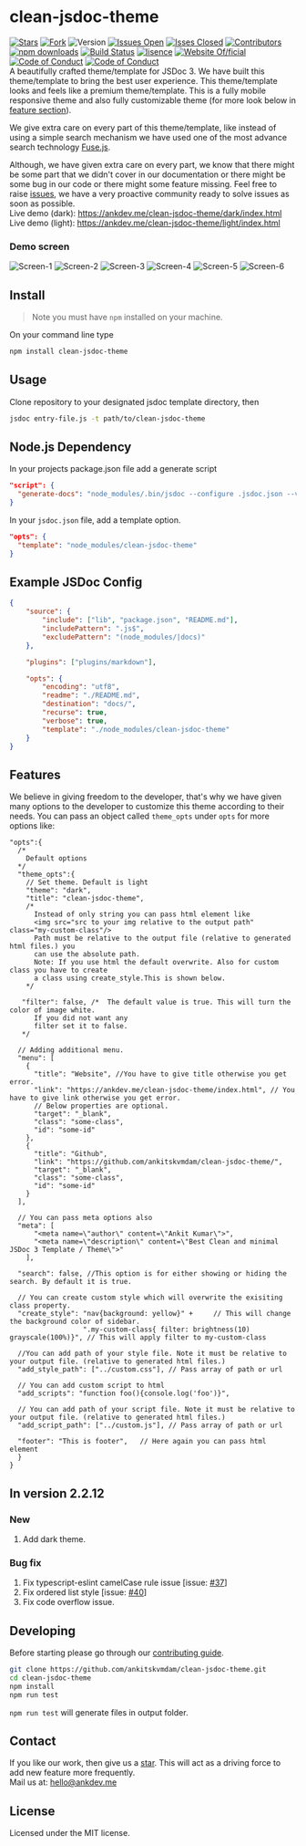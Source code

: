 # clean-jsdoc-theme

[![Stars](https://img.shields.io/github/stars/ankitskvmdam/clean-jsdoc-theme)](https://github.com/ankitskvmdam/clean-jsdoc-theme) [![Fork](https://img.shields.io/github/forks/ankitskvmdam/clean-jsdoc-theme)](https://github.com/ankitskvmdam/clean-jsdoc-theme/fork) ![Version](https://img.shields.io/badge/version-2.2.12-%23007bff) [![Issues Open](https://img.shields.io/github/issues/ankitskvmdam/clean-jsdoc-theme)](https://github.com/ankitskvmdam/clean-jsdoc-theme/issues) [![Isses Closed](https://img.shields.io/github/issues-closed/ankitskvmdam/clean-jsdoc-theme?color=%234caf50)](https://github.com/ankitskvmdam/clean-jsdoc-theme/issues?q=is%3Aissue+is%3Aclosed) [![Contributors](https://img.shields.io/github/contributors/ankitskvmdam/clean-jsdoc-theme)](https://github.com/ankitskvmdam/clean-jsdoc-theme/graphs/contributors) [![npm downloads](https://img.shields.io/npm/dt/clean-jsdoc-theme)](https://www.npmjs.com/package/clean-jsdoc-theme) [![Build Status](https://travis-ci.org/ankitskvmdam/clean-jsdoc-theme.svg?branch=production)](https://travis-ci.org/ankitskvmdam/clean-jsdoc-theme) [![lisence](https://img.shields.io/github/license/ankitskvmdam/clean-jsdoc-theme)](https://github.com/ankitskvmdam/clean-jsdoc-theme/blob/master/LICENSE) [![Website Of/ficial](https://img.shields.io/website?up_message=official&url=https%3A%2F%2Fankdev.me%2Fclean-jsdoc-theme)](https://ankdev.me/clean-jsdoc-theme/index.html) [![Code of Conduct](https://img.shields.io/badge/code%20of%20conduct-hindi-%23007bff)](https://github.com/ankitskvmdam/clean-jsdoc-theme/blob/master/CODE_OF_CONDUCT_HINDI.md) [![Code of Conduct](https://img.shields.io/badge/code%20of%20conduct-english-%234caf50)](https://github.com/ankitskvmdam/clean-jsdoc-theme/blob/master/CODE_OF_CONDUCT.md)
<br>
A beautifully crafted theme/template for JSDoc 3. We have built this theme/template to bring the best user experience. This theme/template looks and feels like a premium theme/template. This is a fully mobile responsive theme and also fully customizable theme (for more look below in <a href="#features">feature section</a>).<br>

We give extra care on every part of this theme/template, like instead of using a simple search mechanism we have used one of the most advance search technology <a href="https://fusejs.io/">Fuse.js</a>.<br>

Although, we have given extra care on every part, we know that there might be some part that we didn't cover in our documentation or there might be some bug in our code or there might some feature missing. Feel free to raise <a href="https://github.com/ankitskvmdam/clean-jsdoc-theme/issues">issues</a>, we have a very proactive community ready to solve issues as soon as possible. <br>
Live demo (dark): https://ankdev.me/clean-jsdoc-theme/dark/index.html
Live demo (light): https://ankdev.me/clean-jsdoc-theme/light/index.html


### Demo screen

![Screen-1](./example/screen-1.png)
![Screen-2](./example/screen-2.png)
![Screen-3](./example/screen-3.png)
![Screen-4](./example/screen-4.png)
![Screen-5](./example/screen-5.png)
![Screen-6](./example/screen-6.png)

## Install

> Note you must have `npm` installed on your machine.

On your command line type

```bash
npm install clean-jsdoc-theme
```

## Usage

Clone repository to your designated jsdoc template directory, then

```bash
jsdoc entry-file.js -t path/to/clean-jsdoc-theme
```

## Node.js Dependency

In your projects package.json file add a generate script

```json
"script": {
  "generate-docs": "node_modules/.bin/jsdoc --configure .jsdoc.json --verbose"
}
```

In your `jsdoc.json` file, add a template option.

```json
"opts": {
  "template": "node_modules/clean-jsdoc-theme"
}
```

## Example JSDoc Config

```json
{
    "source": {
        "include": ["lib", "package.json", "README.md"],
        "includePattern": ".js$",
        "excludePattern": "(node_modules/|docs)"
    },

    "plugins": ["plugins/markdown"],

    "opts": {
        "encoding": "utf8",
        "readme": "./README.md",
        "destination": "docs/",
        "recurse": true,
        "verbose": true,
        "template": "./node_modules/clean-jsdoc-theme"
    }
}
```

## Features

We believe in giving freedom to the developer, that's why we have given many options to
the developer to customize this theme according to their needs.
You can pass an object called `theme_opts` under `opts` for more options like:

```json5
"opts":{
  /*
    Default options
  */
  "theme_opts":{
    // Set theme. Default is light
    "theme": "dark",
    "title": "clean-jsdoc-theme",
    /*
      Instead of only string you can pass html element like
      <img src="src to your img relative to the output path" class="my-custom-class"/>
      Path must be relative to the output file (relative to generated html files.) you
      can use the absolute path.
      Note: If you use html the default overwrite. Also for custom class you have to create
      a class using create_style.This is shown below.
    */

   "filter": false, /*  The default value is true. This will turn the color of image white.
      If you did not want any
      filter set it to false.
   */

  // Adding additional menu.
  "menu": [
    {
      "title": "Website", //You have to give title otherwise you get error.
      "link": "https://ankdev.me/clean-jsdoc-theme/index.html", // You have to give link otherwise you get error.
      // Below properties are optional.
      "target": "_blank",
      "class": "some-class",
      "id": "some-id"
    },
    {
      "title": "Github",
      "link": "https://github.com/ankitskvmdam/clean-jsdoc-theme/",
      "target": "_blank",
      "class": "some-class",
      "id": "some-id"
    }
  ],

  // You can pass meta options also
  "meta": [
      "<meta name=\"author\" content=\"Ankit Kumar\">",
      "<meta name=\"description\" content=\"Best Clean and minimal JSDoc 3 Template / Theme\">"
    ],

  "search": false, //This option is for either showing or hiding the search. By default it is true.

  // You can create custom style which will overwrite the exisiting class property.
  "create_style": "nav{background: yellow}" +     // This will change the background color of sidebar.
                  ".my-custom-class{ filter: brightness(10) grayscale(100%)}", // This will apply filter to my-custom-class

  //You can add path of your style file. Note it must be relative to your output file. (relative to generated html files.)
  "add_style_path": ["../custom.css"], // Pass array of path or url

  // You can add custom script to html
  "add_scripts": "function foo(){console.log('foo')}",

  // You can add path of your script file. Note it must be relative to your output file. (relative to generated html files.)
  "add_script_path": ["../custom.js"], // Pass array of path or url

  "footer": "This is footer",   // Here again you can pass html element
  }
}
```

## In version 2.2.12

### New

1.  Add dark theme.

### Bug fix

1.  Fix typescript-eslint camelCase rule issue [issue: [#37](https://github.com/ankitskvmdam/clean-jsdoc-theme/issues/37)]
1.  Fix ordered list style [issue: [#40](https://github.com/ankitskvmdam/clean-jsdoc-theme/issues/40)]
1.  Fix code overflow issue.

## Developing

Before starting please go through our [contributing guide](https://github.com/ankitskvmdam/clean-jsdoc-theme/blob/master/CONTRIBUTING.md).

```bash
git clone https://github.com/ankitskvmdam/clean-jsdoc-theme.git
cd clean-jsdoc-theme
npm install
npm run test
```

`npm run test` will generate files in output folder.

## Contact

If you like our work, then give us a <a href="https://github.com/ankitskvmdam/clean-jsdoc-theme" data-icon="octicon-star" aria-label="Star ankitskvmdam/clean-jsdoc-theme on GitHub">star</a>. This will act as a driving force to add new feature more frequently. <br>
Mail us at: hello@ankdev.me <br>

## License

Licensed under the MIT license.
